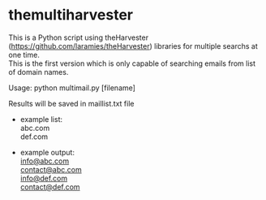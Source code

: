 # themultiharvester
This is a Python script using theHarvester (https://github.com/laramies/theHarvester) libraries for multiple searchs at one time.</br>
This is the first version which is only capable of searching emails from list of domain names.

Usage: python multimail.py [filename]

Results will be saved in maillist.txt file

- example list:</br>
  abc.com </br>
  def.com

- example output:</br>
  info@abc.com</br>
  contact@abc.com</br>
  info@def.com</br>
  contact@def.com

